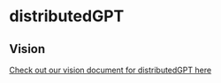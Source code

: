 # distributedGPT

## Vision

[Check out our vision document for distributedGPT here](https://drive.google.com/file/d/1iVGk-UWKednpcPxM5bNlRgF6rGMcikRt/view?usp=sharing)
